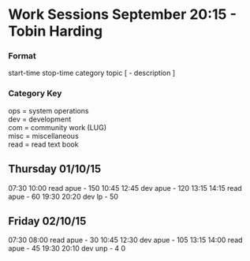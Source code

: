 Work Sessions September 20:15 - Tobin Harding
============================================

### Format #
start-time stop-time category topic [ - description ]

### Category Key #
ops = system operations  
dev = development  
com = community work (LUG)  
misc = miscellaneous  
read = read text book

Thursday 01/10/15
-----------------
07:30 10:00 read apue -  150
10:45 12:45 dev apue - 120
13:15 14:15 read apue - 60
19:30 20:20 dev lp - 50

Friday 02/10/15
-----------------
07:30 08:00 read apue -  30
10:45 12:30 dev apue - 105
13:15 14:00 read apue - 45
19:30 20:10 dev unp - 4
0
